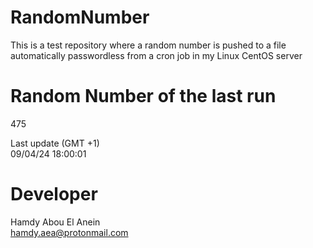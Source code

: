 # RandomNumber    
This is a test repository where a random number is pushed to a file automatically passwordless from a cron job in my Linux CentOS server    
# Random Number of the last run   
475
      
Last update (GMT +1)    
09/04/24 18:00:01
# Developer    
Hamdy Abou El Anein   
hamdy.aea@protonmail.com

